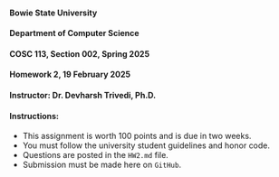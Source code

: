 #### Bowie State University
#### Department of Computer Science
#### COSC 113, Section 002, Spring 2025
#### Homework 2, 19 February 2025
#### Instructor: Dr. Devharsh Trivedi, Ph.D.


#### Instructions:
- This assignment is worth 100 points and is due in two weeks.
- You must follow the university student guidelines and honor code.
- Questions are posted in the ```HW2.md``` file.
- Submission must be made here on ```GitHub```.
